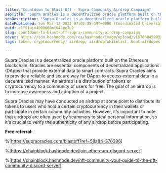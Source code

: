 ```yaml
---
title: "Countdown to Blast Off - Supra Community Airdrop Campaign"
seoTitle: "Supra Oracles is a decentralized oracle platform built on the Ethereum"
seoDescription: "Supra Oracles is a decentralized oracle platform built on the Ethereum blockchain"
datePublished: Sun Mar 12 2023 07:03:35 GMT+0000 (Coordinated Universal Time)
cuid: clf51uiv4000608mf648pc7u2
slug: countdown-to-blast-off-supra-community-airdrop-campaign
cover: https://cdn.hashnode.com/res/hashnode/image/upload/v1678604599338/e1a2300b-a941-48b6-8b6f-62a16a22c1b4.png
tags: token, cryptocurrency, airdrop, airdrop-whitelist, boat-airdopes-141-review

---
```


Supra Oracles is a decentralized oracle platform built on the Ethereum blockchain. Oracles are essential components of decentralized applications (DApps) that provide external data to smart contracts. Supra Oracles aims to provide a reliable and secure way for DApps to access external data in a decentralized manner. An airdrop is a distribution of tokens or cryptocurrency to a community of users for free. The goal of an airdrop is to increase awareness and adoption of a project.

Supra Oracles may have conducted an airdrop at some point to distribute its tokens to users who hold a certain cryptocurrency in their wallets or participate in certain community activities. However, it's important to note that airdrops are often used by scammers to steal personal information, so it's crucial to verify the authenticity of any airdrop before participating.

**Free referral:**

%[https://supraoracles.com/blastoff?ref=58a84-376396] 

%[https://chainblock.hashnode.dev/join-ethereum-discord-server] 

%[https://chainblock.hashnode.dev/nft-community-your-guide-to-the-nft-community-discord-server]